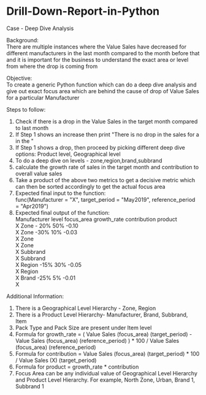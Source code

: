 # Drill-Down-Report-in-Python

Case - Deep Dive Analysis													
													
Background:													
There are multiple instances where the Value Sales have decreased for different manufacturers in the last month compared to the month before that and it is important for the business to understand the exact area or level from where the drop is coming from													
													
Objective:													
To create a generic Python function which can do a deep dive analysis and give out exact focus area which are behind the cause of drop of Value Sales for a particular Manufacturer													
													
Steps to follow:													
1. Check if there is a drop in the Value Sales in the target month compared to last month													
2. If Step 1 shows an increase then print "There is no drop in the sales for a <particular manufacturer> in the <specified time period>" 													
3. If Step 1 shows a drop, then proceed by picking different deep dive options: Product level, Geographical level													
4. To do a deep dive on levels - zone,region,brand,subbrand													
5. calculate the growth rate of sales in the target month and contribution to overall value sales													
6. Take a product of the above two metrics to get a decisive metric which can then be sorted accordingly to get the actual focus area													
7. Expected final input to the function:													
	func(Manufacturer = "X", target_period = "May2019", reference_period = "Apr2019")												
8. Expected final output of the function:													
				Manufacturer	level	focus_area	growth_rate	contribution	product				
				X	Zone		    -                      20%	     50%	        -0.10				
				X	Zone		                          -30%	     10%	        -0.03				
				X	Zone								
				X	Zone								
				X	Subbrand								
				X	Subbrand								
				X	Region		                        -15%	      30%	         -0.05				
				X	Region								
				X	Brand		                          -25%	      5%	         -0.01				
				X									
													
Additional Information:													
1. There is a Geographical Level Hierarchy - Zone, Region													
2. There is a Product Level Hierarchy- Manufacturer, Brand, Subbrand, Item													
3. Pack Type and Pack Size are present under Item level													
4. Formula for growth_rate = ( Value Sales (focus_area) (target_period) - Value Sales (focus_area) (reference_period) ) * 100 / Value Sales (focus_area) (reference_period)													
5. Formula for contribution = Value Sales (focus_area) (target_period) * 100 / Value Sales (X) (target_period)													
6. Formula for product = growth_rate * contribution													
7. Focus Area can be any individual value of Geographical Level Hierarchy and Product Level Hierarchy. For example, North Zone, Urban, Brand 1, Subbrand 1										
